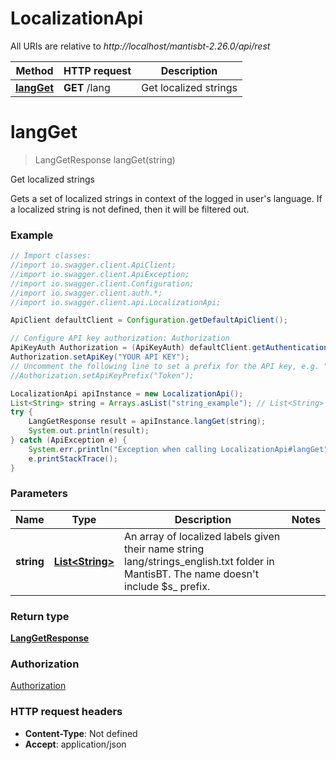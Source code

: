 # LocalizationApi

All URIs are relative to *http://localhost/mantisbt-2.26.0/api/rest*

Method | HTTP request | Description
------------- | ------------- | -------------
[**langGet**](LocalizationApi.md#langGet) | **GET** /lang | Get localized strings


<a name="langGet"></a>
# **langGet**
> LangGetResponse langGet(string)

Get localized strings

Gets a set of localized strings in context of the logged in user&#39;s language.  If a localized string is not defined, then it will be filtered out.

### Example
```java
// Import classes:
//import io.swagger.client.ApiClient;
//import io.swagger.client.ApiException;
//import io.swagger.client.Configuration;
//import io.swagger.client.auth.*;
//import io.swagger.client.api.LocalizationApi;

ApiClient defaultClient = Configuration.getDefaultApiClient();

// Configure API key authorization: Authorization
ApiKeyAuth Authorization = (ApiKeyAuth) defaultClient.getAuthentication("Authorization");
Authorization.setApiKey("YOUR API KEY");
// Uncomment the following line to set a prefix for the API key, e.g. "Token" (defaults to null)
//Authorization.setApiKeyPrefix("Token");

LocalizationApi apiInstance = new LocalizationApi();
List<String> string = Arrays.asList("string_example"); // List<String> | An array of localized labels given their name string lang/strings_english.txt folder in MantisBT.  The name doesn't include $s_ prefix.
try {
    LangGetResponse result = apiInstance.langGet(string);
    System.out.println(result);
} catch (ApiException e) {
    System.err.println("Exception when calling LocalizationApi#langGet");
    e.printStackTrace();
}
```

### Parameters

Name | Type | Description  | Notes
------------- | ------------- | ------------- | -------------
 **string** | [**List&lt;String&gt;**](String.md)| An array of localized labels given their name string lang/strings_english.txt folder in MantisBT.  The name doesn&#39;t include $s_ prefix. |

### Return type

[**LangGetResponse**](LangGetResponse.md)

### Authorization

[Authorization](../README.md#Authorization)

### HTTP request headers

 - **Content-Type**: Not defined
 - **Accept**: application/json

